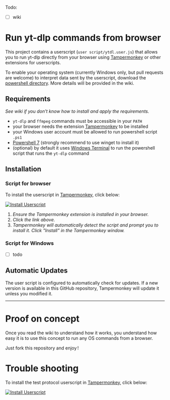 Todo:

- [ ] wiki

# Run yt-dlp commands from browser

This project contains a userscript (`user script/ytdl.user.js`) that allows you to run yt-dlp directly from your browser using [Tampermonkey](https://www.tampermonkey.net/) or other extensions for userscripts.

To enable your operating system (currently Windows only, but pull requests are welcome) to interpret data sent by the userscript, download the [powershell directory](https://github.com/Fred-Vatin/run-yt-dlp-from-browser/tree/main/powershell). More details will be provided in the wiki.

## Requirements

_See wiki if you don’t know how to install and apply the requirements._

- `yt-dlp` and `ffmpeg` commands must be accessible in your `PATH`
- your browser needs the extension [Tampermonkey](https://www.tampermonkey.net/) to be installed
- your Windows user account must be allowed to run powershell script `.ps1`
- [Powershell 7](https://github.com/PowerShell/PowerShell) (strongly recommend to use winget to install it)
- (optional) by default it uses [Windows Terminal](https://apps.microsoft.com/detail/9n0dx20hk701) to run the powershell script that runs the `yt-dlp` command

## Installation

### Script for browser

To install the userscript in [Tampermonkey](https://www.tampermonkey.net/), click below:

[![Install Userscript](https://img.shields.io/badge/Install_Userscript-yt--dlp-blue?style=for-the-badge)](https://raw.githubusercontent.com/Fred-Vatin/run-yt-dlp-from-browser/main/user%20script/ytdl.user.js)

1. _Ensure the Tampermonkey extension is installed in your browser._
2. _Click the link above._
3. _Tampermonkey will automatically detect the script and prompt you to install it. Click "Install" in the Tampermonkey window._

### Script for Windows

- [ ] todo

## Automatic Updates

The user script is configured to automatically check for updates. If a new version is available in this GitHub repository, Tampermonkey will update it unless you modified it.

---

# Proof on concept

Once you read the wiki to understand how it works, you understand how easy it is to use this concept to run any OS commands from a browser.

Just fork this repository and enjoy !

# Trouble shooting

To install the test protocol userscript in [Tampermonkey](https://www.tampermonkey.net/), click below:

[![Install Userscript](https://img.shields.io/badge/Install_Userscript-test-blue?style=for-the-badge)](https://raw.githubusercontent.com/Fred-Vatin/run-yt-dlp-from-browser/main/user%20script/test-protocol.user.js)
